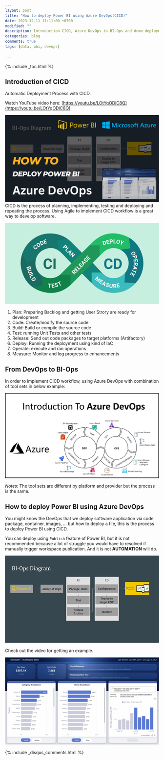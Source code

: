 ```yaml
---
layout: post
title: "How to deploy Power BI using Azure DevOps(CICD)"
date: 2023-12-11 11:11:00 +0700
modified: ""
description: Introduction CICD, Azure DevOps to BI-Ops and demo deployment
categories: blog
comments: true
tags: [data, pbi, devops]

---
```


{% include _toc.html %}

## Introduction of CICD

Automatic Deployment Process with CICD.

Watch YouTube video here: [https://youtu.be/LOtYqODiC8Q](https://youtu.be/LOtYqODiC8Q)

![Youtube video](/images/post/bi-ops/youtube-post.png)
CICD is the process of planning, implementing, testing and deploying and repeating the process. Using Agile to implement CICD workflow is a great way to develop software.

![CICD process](/images/post/bi-ops/CICd.jpg)

1. Plan: Preparing Backlog and getting User Strory are ready for development
2. Code: Create/modify the source code
3. Build: Build or compile the source code
4. Test: running Unit Tests and other tests
5. Release: Send out code packages to target platforms (Artifactory)
6. Deploy: Running the deployment using kind of IaC
7. Operate: execute and ran operations
8. Measure: Monitor and log progress to enhancements

## From DevOps to BI-Ops

In order to implement CICD workflow, using Azure DevOps with combination of tool sets in below example:

![Azure DevOps](/images/post/bi-ops/azure-devops.jpg)

*Notes*: The tool sets are different by platform and provider but the process is the same.

## How to deploy Power BI using Azure DevOps

You might know the DevOps that we deploy software application via code package, container, images, ... but how to deploy a file, this is the process to deploy Power BI using CICD.

You can deploy using `Publish` feature of Power BI, but it is not recommended because a lot of struggle you would have to resolved if manually trigger workspace publication. And it is not **AUTOMATION** will do.

![BI-Ops Process](/images/post/bi-ops/bi-ops.png)

Check out the video for getting an example.

![BI Dashboard](/images/post/bi-ops/BI-Daskboard.png)

{% include _disqus_comments.html %}
